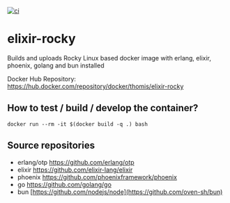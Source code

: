 [![ci](https://github.com/thomis/elixir-centos/actions/workflows/ci.yml/badge.svg)](https://github.com/thomis/elixir-centos/actions/workflows/ci.yml)

# elixir-rocky
Builds and uploads Rocky Linux based docker image with erlang, elixir, phoenix, golang and bun installed

Docker Hub Repository: https://hub.docker.com/repository/docker/thomis/elixir-rocky

## How to test / build / develop the container?

```
docker run --rm -it $(docker build -q .) bash
```

## Source repositories
- erlang/otp https://github.com/erlang/otp
- elixir https://github.com/elixir-lang/elixir
- phoenix https://github.com/phoenixframework/phoenix
- go https://github.com/golang/go
- bun [https://github.com/nodejs/node](https://github.com/oven-sh/bun)
